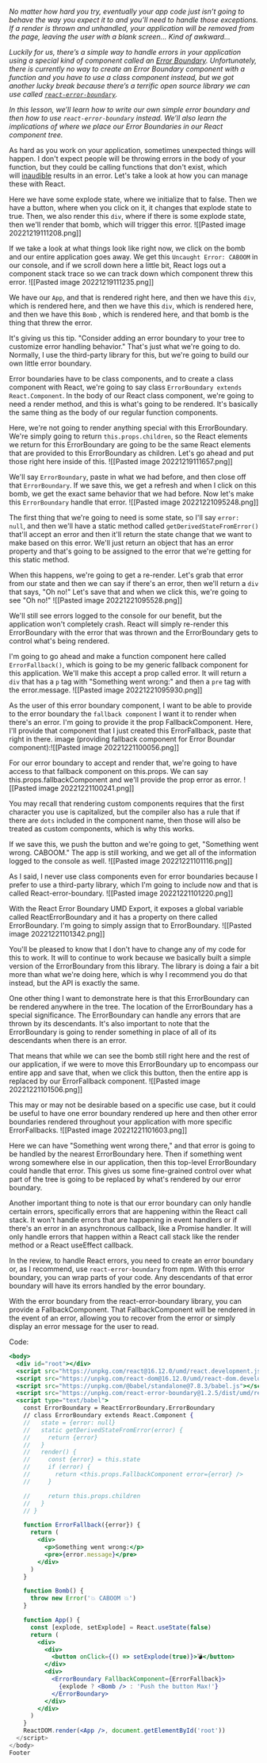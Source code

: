 *No matter how hard you try, eventually your app code just isn’t going to behave the way you expect it to and you’ll need to handle those exceptions. If a render is thrown and unhandled, your application will be removed from the page, leaving the user with a blank screen... Kind of awkward...*

*Luckily for us, there’s a simple way to handle errors in your application using a special kind of component called an [Error Boundary](https://reactjs.org/docs/error-boundaries.html). Unfortunately, there is currently no way to create an Error Boundary component with a function and you have to use a class component instead, but we got another lucky break because there’s a terrific open source library we can use called [`react-error-boundary`](https://www.npmjs.com/package/react-error-boundary).*

*In this lesson, we’ll learn how to write our own simple error boundary and then how to use `react-error-boundary` instead. We’ll also learn the implications of where we place our Error Boundaries in our React component tree.*

As hard as you work on your application, sometimes unexpected things will happen. I don't expect people will be throwing errors in the body of your function, but they could be calling functions that don't exist, which will [inaudible](https://app.egghead.io/lessons/react-using-react-error-boundaries-to-handle-errors-in-react-components?pl=the-beginner-s-guide-to-react) results in an error. Let's take a look at how you can manage these with React.

Here we have some explode state, where we initialize that to false. Then we have a button, where when you click on it, it changes that explode state to true. Then, we also render this `div`, where if there is some explode state, then we'll render that bomb, which will trigger this error.
![[Pasted image 20221219111208.png]]

If we take a look at what things look like right now, we click on the bomb and our entire application goes away. We get this `Uncaught Error: CABOOM` in our console, and if we scroll down here a little bit, React logs out a component stack trace so we can track down which component threw this error.
![[Pasted image 20221219111235.png]]

We have our `App`, and that is rendered right here, and then we have this `div`, which is rendered here, and then we have this `div`,  which is rendered here, and then we have this `Bomb` , which is rendered here, and that bomb is the thing that threw the error.

It's giving us this tip. "Consider adding an error boundary to your tree to customize error handling behavior." That's just what we're going to do. Normally, I use the third-party library for this, but we're going to build our own little error boundary.

Error boundaries have to be class components, and to create a class component with React, we're going to say class `ErrorBoundary extends React.Component`. In the body of our React class component, we're going to need a render method, and this is what's going to be rendered. It's basically the same thing as the body of our regular function components.

Here, we're not going to render anything special with this ErrorBoundary. We're simply going to return `this.props.children`, so the React elements we return for this ErrorBoundary are going to be the same React elements that are provided to this ErrorBoundary as children. Let's go ahead and put those right here inside of this.
![[Pasted image 20221219111657.png]]

We'll say `ErrorBoundary`, paste in what we had before, and then close off that `ErrorBoundary`. If we save this, we get a refresh and when I click on this bomb, we get the exact same behavior that we had before. Now let's make this `ErrorBoundary` handle that error.
![[Pasted image 20221221095248.png]]

The first thing that we're going to need is some state, so I'll say `error: null`, and then we'll have a static method called `getDerivedStateFromError()` that'll accept an error and then it'll return the state change that we want to make based on this error. We'll just return an object that has an error property and that's going to be assigned to the error that we're getting for this static method.

When this happens, we're going to get a re-render. Let's grab that error from our state and then we can say if there's an error, then we'll return a `div` that says, "Oh no!" Let's save that and when we click this, we're going to see "Oh no!"
![[Pasted image 20221221095528.png]]

We'll still see errors logged to the console for our benefit, but the application won't completely crash. React will simply re-render this ErrorBoundary with the error that was thrown and the ErrorBoundary gets to control what's being rendered.

I'm going to go ahead and make a function component here called `ErrorFallback()`, which is going to be my generic fallback component for this application. We'll make this accept a prop called error. It will return a `div` that has a `p` tag with "Something went wrong:" and then a `pre` tag with the error.message.
![[Pasted image 20221221095930.png]]

As the user of this error boundary component, I want to be able to provide to the error boundary the `fallback component` I want it to render when there's an error. I'm going to provide it the prop FallbackComponent. Here, I'll provide that component that I just created this ErrorFallback, paste that right in there.
image (providing fallback  component for Error Boundar component):![[Pasted image 20221221100056.png]]

For our error boundary to accept and render that, we're going to have access to that fallback component on this.props. We can say this.props.fallbackComponent and we'll provide the prop error as error.
![[Pasted image 20221221100241.png]]

You may recall that rendering custom components requires that the first character you use is capitalized, but the compiler also has a rule that if there are `dots` included in the component name, then those will also be treated as custom components, which is why this works.

If we save this, we push the button and we're going to get, "Something went wrong. CABOOM." The app is still working, and we get all of the information logged to the console as well.
![[Pasted image 20221221101116.png]]

As I said, I never use class components even for error boundaries because I prefer to use a third-party library, which I'm going to include now and that is called React-error-boundary. 
![[Pasted image 20221221101220.png]]

With the React Error Boundary UMD Export, it exposes a global variable called ReactErrorBoundary and it has a property on there called ErrorBoundary. I'm going to simply assign that to ErrorBoundary.
![[Pasted image 20221221101342.png]] 

You'll be pleased to know that I don't have to change any of my code for this to work. It will to continue to work because we basically built a simple version of the ErrorBoundary from this library. The library is doing a fair a bit more than what we're doing here, which is why I recommend you do that instead, but the API is exactly the same.

One other thing I want to demonstrate here is that this ErrorBoundary can be rendered anywhere in the tree. The location of the ErrorBoundary has a special significance. The ErrorBoundary can handle any errors that are thrown by its descendants. It's also important to note that the ErrorBoundary is going to render something in place of all of its descendants when there is an error.

That means that while we can see the bomb still right here and the rest of our application, if we were to move this ErrorBoundary up to encompass our entire app and save that, when we click this button, then the entire app is replaced by our ErrorFallback component.
![[Pasted image 20221221101506.png]]

This may or may not be desirable based on a specific use case, but it could be useful to have one error boundary rendered up here and then other error boundaries rendered throughout your application with more specific ErrorFallbacks.
![[Pasted image 20221221101603.png]]

Here we can have "Something went wrong there," and that error is going to be handled by the nearest ErrorBoundary here. Then if something went wrong somewhere else in our application, then this top-level ErrorBoundary could handle that error. This gives us some fine-grained control over what part of the tree is going to be replaced by what's rendered by our error boundary.

Another important thing to note is that our error boundary can only handle certain errors, specifically errors that are happening within the React call stack. It won't handle errors that are happening in event handlers or if there's an error in an asynchronous callback, like a Promise handler. It will only handle errors that happen within a React call stack like the render method or a React useEffect callback.

In the review, to handle React errors, you need to create an error boundary or, as I recommend, use `react-error-boundary` from npm. With this error boundary, you can wrap parts of your code. Any descendants of that error boundary will have its errors handled by the error boundary.

With the error boundary from the react-error-boundary library, you can provide a FallbackComponent. That FallbackComponent will be rendered in the event of an error, allowing you to recover from the error or simply display an error message for the user to read.

Code:
```jsx
<body>
  <div id="root"></div>
  <script src="https://unpkg.com/react@16.12.0/umd/react.development.js"></script>
  <script src="https://unpkg.com/react-dom@16.12.0/umd/react-dom.development.js"></script>
  <script src="https://unpkg.com/@babel/standalone@7.8.3/babel.js"></script>
  <script src="https://unpkg.com/react-error-boundary@1.2.5/dist/umd/react-error-boundary.js"></script>
  <script type="text/babel">
    const ErrorBoundary = ReactErrorBoundary.ErrorBoundary
    // class ErrorBoundary extends React.Component {
    //   state = {error: null}
    //   static getDerivedStateFromError(error) {
    //     return {error}
    //   }
    //   render() {
    //     const {error} = this.state
    //     if (error) {
    //       return <this.props.FallbackComponent error={error} />
    //     }

    //     return this.props.children
    //   }
    // }

    function ErrorFallback({error}) {
      return (
        <div>
          <p>Something went wrong:</p>
          <pre>{error.message}</pre>
        </div>
      )
    }

    function Bomb() {
      throw new Error('💥 CABOOM 💥')
    }

    function App() {
      const [explode, setExplode] = React.useState(false)
      return (
        <div>
          <div>
            <button onClick={() => setExplode(true)}>💣</button>
          </div>
          <div>
            <ErrorBoundary FallbackComponent={ErrorFallback}>
              {explode ? <Bomb /> : 'Push the button Max!'}
            </ErrorBoundary>
          </div>
        </div>
      )
    }
    ReactDOM.render(<App />, document.getElementById('root'))
  </script>
</body>
Footer

```